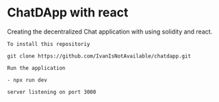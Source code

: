 # ChatDApp with react 

Creating the decentralized Chat application with using solidity and react.

``` 
To install this repositoriy 

git clone https://github.com/IvanIsNotAvailable/chatdapp.git

Run the application

- npx run dev

server listening on port 3000

```
